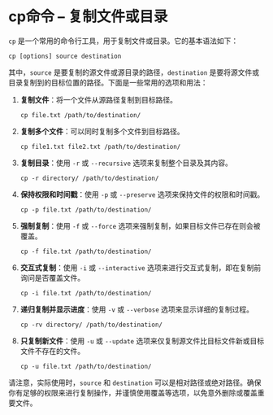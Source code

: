 # cp命令 – 复制文件或目录

`cp` 是一个常用的命令行工具，用于复制文件或目录。它的基本语法如下：

```
cp [options] source destination
```

其中，`source` 是要复制的源文件或源目录的路径，`destination` 是要将源文件或目录复制到的目标位置的路径。下面是一些常用的选项和用法：

1. **复制文件**：将一个文件从源路径复制到目标路径。

   ```
   cp file.txt /path/to/destination/
   ```

2. **复制多个文件**：可以同时复制多个文件到目标路径。

   ```
   cp file1.txt file2.txt /path/to/destination/
   ```

3. **复制目录**：使用 `-r` 或 `--recursive` 选项来复制整个目录及其内容。

   ```
   cp -r directory/ /path/to/destination/
   ```

4. **保持权限和时间戳**：使用 `-p` 或 `--preserve` 选项来保持文件的权限和时间戳。

   ```
   cp -p file.txt /path/to/destination/
   ```

5. **强制复制**：使用 `-f` 或 `--force` 选项来强制复制，如果目标文件已存在则会被覆盖。

   ```
   cp -f file.txt /path/to/destination/
   ```

6. **交互式复制**：使用 `-i` 或 `--interactive` 选项来进行交互式复制，即在复制前询问是否覆盖文件。

   ```
   cp -i file.txt /path/to/destination/
   ```

7. **递归复制并显示进度**：使用 `-v` 或 `--verbose` 选项来显示详细的复制过程。

   ```
   cp -rv directory/ /path/to/destination/
   ```

8. **只复制新文件**：使用 `-u` 或 `--update` 选项来仅复制源文件比目标文件新或目标文件不存在的文件。

   ```
   cp -u file.txt /path/to/destination/
   ```

请注意，实际使用时，`source` 和 `destination` 可以是相对路径或绝对路径。确保你有足够的权限来进行复制操作，并谨慎使用覆盖等选项，以免意外删除或覆盖重要文件。
